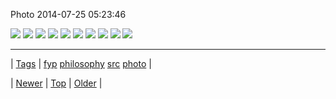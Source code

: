 <!--
title: Photo 2014-07-25 05
date: 2020-06-28T15:27:00.356Z
tags: fyp, philosophy, src, photo
-->


Photo 2014-07-25 05:23:46

![](92802021703-0.jpg)
![](92802021703-1.jpg)
![](92802021703-2.jpg)
![](92802021703-3.jpg)
![](92802021703-4.jpg)
![](92802021703-5.jpg)
![](92802021703-6.jpg)
![](92802021703-7.jpg)
![](92802021703-8.jpg)
![](92802021703-9.jpg)

<!--BOTTOM-POST-NAVIGATION-->
---

| [Tags](tags.md) | [fyp](tag-fyp.md) [philosophy](tag-philosophy.md) [src](tag-src.md) [photo](tag-photo.md) |

| [Newer](92779668509.md) | [Top](index.md) | [Older](92807736577.md) |